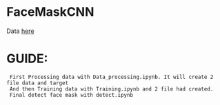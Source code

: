 # FaceMaskCNN
Data [here](https://drive.google.com/drive/folders/1WTiYTJtpPHuOFtR_rs8pJyDl1Uf4kUPz?usp=sharing)

# GUIDE:
     First Processing data with Data_processing.ipynb. It will create 2 file data and target
     And then Training data with Training.ipynb and 2 file had created.
     Final detect face mask with detect.ipynb
  
